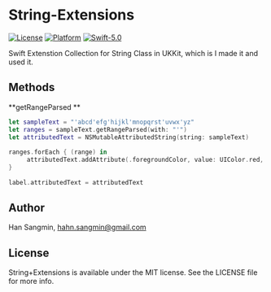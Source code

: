 # String-Extensions
[![License](https://img.shields.io/cocoapods/l/SwiftString.svg?style=flat)](http://cocoapods.org/pods/SwiftString)
[![Platform](https://img.shields.io/cocoapods/p/SwiftString.svg?style=flat)](http://cocoapods.org/pods/SwiftString)
[![Swift-5.0](http://img.shields.io/badge/Swift-5.0-blue.svg)]()

Swift Extenstion Collection for String Class in UKKit, which is I made it and used it.

## Methods

**getRangeParsed **

```swift
let sampleText = "'abcd'efg'hijkl'mnopqrst'uvwx'yz"
let ranges = sampleText.getRangeParsed(with: "'")
let attributedText = NSMutableAttributedString(string: sampleText)
        
ranges.forEach { (range) in
     attributedText.addAttribute(.foregroundColor, value: UIColor.red, range: range)
}
        
label.attributedText = attributedText
```



## Author

Han Sangmin, hahn.sangmin@gmail.com



## License

String+Extensions is available under the MIT license. See the LICENSE file for more info.